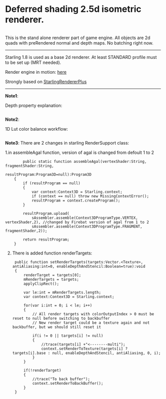 Deferred shading 2.5d isometric renderer.
====================

<a href="http://s29.postimg.org/9nysctlrr/Deferred_Screen.jpg" target="_blank"><img src="http://s29.postimg.org/9nysctlrr/Deferred_Screen.jpg" alt="" /></a>


This is the stand alone renderer part of game engine. All objects are 2d quads with preRendered normal and depth maps. No batching right now.

------------------------------------------------------------
Starling 1.8 is used as a base 2d renderer. At least STANDARD profile must to be set up (MRT needed).

Render engine in motion: [here](https://www.youtube.com/watch?v=H7WlGpn_W2k&feature=youtu.be)

Strongly based on [StarlingRendererPlus]( https://github.com/Varnius/StarlingRendererPlus)

------------------------------------------------------------
<b>Note1</b>:

Depth property explanation:

<a href="http://s14.postimg.org/8gzlg7hsh/Depth.jpg" target="_blank"><img src="http://s14.postimg.org/8gzlg7hsh/Depth.jpg" alt="" /></a>


<b>Note2</b>:

1D Lut color balance workflow:

<a href="http://s9.postimg.org/mhzs0i97j/Luts_Workflow.jpg" target="_blank"><img src="http://s9.postimg.org/mhzs0i97j/Luts_Workflow.jpg" alt="" /></a>


<b>Note3</b>:
There are 2 changes in starling RenderSupport class:

1.in assembleAgal function, version of agal is changed from defoult 1 to 2

 	        public static function assembleAgal(vertexShader:String, fragmentShader:String,
                                            resultProgram:Program3D=null):Program3D
        {
            if (resultProgram == null) 
            {
                var context:Context3D = Starling.context;
                if (context == null) throw new MissingContextError();
                resultProgram = context.createProgram();
            }
            
            resultProgram.upload(
                sAssembler.assemble(Context3DProgramType.VERTEX, vertexShader,2), //changed by Firebat version of agal from 1 to 2
                sAssembler.assemble(Context3DProgramType.FRAGMENT, fragmentShader,2));
            
            return resultProgram;
        }



2. There is added function renderTargets:

		public function setRenderTargets(targets:Vector.<Texture>, antiAliasing:int=0, enableDepthAndStencil:Boolean=true):void 
		{
			renderTarget = targets[0];
			mRenderTargets = targets;
			applyClipRect();
			
			var le:int = mRenderTargets.length;
			var context:Context3D = Starling.context;
			
			for(var i:int = 0; i < le; i++)
			{
				// All render targets with colorOutputIndex > 0 must be reset to null before switching to backbuffer
				// New render target could be a texture again and not backbuffer, but we should still reset it
				
				if(i != 0 || targets[i] != null)
				{
					//trace(targets[i] +"<--------multi");
					context.setRenderToTexture(targets[i] ? targets[i].base : null, enableDepthAndStencil, antiAliasing, 0, i);
				}
			}
			
			if(!renderTarget)
			{
				//trace("To back buffer");
				context.setRenderToBackBuffer();
			}
		}